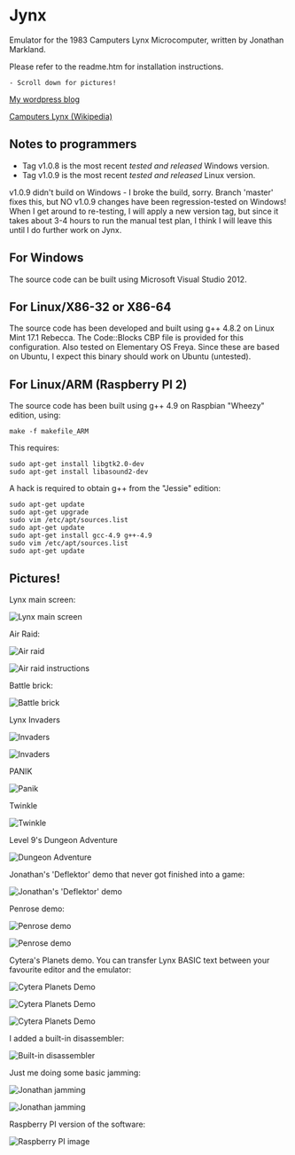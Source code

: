 
Jynx
====

Emulator for the 1983 Camputers Lynx Microcomputer, written by Jonathan Markland.

Please refer to the readme.htm for installation instructions.

    - Scroll down for pictures!

[My wordpress blog](https://jynxemulator.wordpress.com/)

[Camputers Lynx (Wikipedia)](https://en.wikipedia.org/wiki/Camputers_Lynx)


Notes to programmers
--------------------

- Tag v1.0.8 is the most recent *tested and released* Windows version.
- Tag v1.0.9 is the most recent *tested and released* Linux version.

v1.0.9 didn't build on Windows - I broke the build, sorry.  Branch 'master' 
fixes this, but NO v1.0.9 changes have been regression-tested on Windows!
When I get around to re-testing, I will apply a new version tag, but since
it takes about 3-4 hours to run the manual test plan, I think I will
leave this until I do further work on Jynx.

	
For Windows
-----------
The source code can be built using Microsoft Visual Studio 2012.


For Linux/X86-32 or X86-64
--------------------------
The source code has been developed and built using g++ 4.8.2 on Linux Mint 17.1 Rebecca.
The Code::Blocks CBP file is provided for this configuration. 
Also tested on Elementary OS Freya.
Since these are based on Ubuntu, I expect this binary should work on Ubuntu (untested).


For Linux/ARM  (Raspberry PI 2)
-------------------------------
The source code has been built using g++ 4.9 on Raspbian "Wheezy" edition, using:

	make -f makefile_ARM

This requires:

	sudo apt-get install libgtk2.0-dev
	sudo apt-get install libasound2-dev

A hack is required to obtain g++ from the "Jessie" edition:

	sudo apt-get update
	sudo apt-get upgrade
	sudo vim /etc/apt/sources.list
	sudo apt-get update
	sudo apt-get install gcc-4.9 g++-4.9
	sudo vim /etc/apt/sources.list
	sudo apt-get update

	
Pictures!
---------

Lynx main screen:

![Lynx main screen](/Images/lynxmainscreen.gif)

Air Raid:

![Air raid](/Images/airraid2.gif)

![Air raid instructions](/Images/airraid1.gif)

Battle brick:

![Battle brick](/Images/battlebrick.gif)

Lynx Invaders

![Invaders](/Images/lynxinvaders1.gif)

![Invaders](/Images/lynxinvaders2.gif)

PANIK

![Panik](/Images/panik.jpg)

Twinkle

![Twinkle](/Images/twinkle3.gif)

Level 9's Dungeon Adventure

![Dungeon Adventure](/Images/dungeon2.gif)

Jonathan's 'Deflektor' demo that never got finished into a game:

![Jonathan's 'Deflektor' demo](/Images/deflektor7.jpg)

Penrose demo:

![Penrose demo](/Images/penrose1.gif)

![Penrose demo](/Images/penrose2.gif)

Cytera's Planets demo.  You can transfer Lynx BASIC text
between your favourite editor and the emulator:

![Cytera Planets Demo](/Images/planets4.gif)

![Cytera Planets Demo](/Images/planets1.gif)

![Cytera Planets Demo](/Images/planets5.gif)

I added a built-in disassembler:

![Built-in disassembler](/Images/disasm.gif)

Just me doing some basic jamming:

![Jonathan jamming](/Images/jam1.gif)

![Jonathan jamming](/Images/jamming3.jpg)

Raspberry PI version of the software:

![Raspberry PI image](/Images/jynx-on-the-pi-2.jpg)

